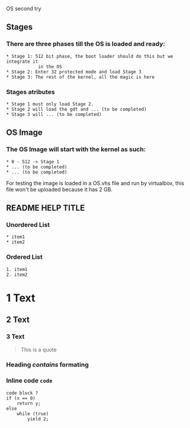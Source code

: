 OS second try

Stages
--------------------------------------------------------------------------------
### There are three phases till the OS is loaded and ready:
	* Stage 1: 512 bit phase, the boot loader should do this but we integrate it
				in the OS
	* Stage 2: Enter 32 protected mode and load Stage 3
	* Stage 3: The rest of the kernel, all the magic is here

### Stages atributes
	* Stage 1 must only load Stage 2.
	* Stage 2 will load the gdt and ... (to be completed)
	* Stage 3 will ... (to be completed)

OS Image
--------------------------------------------------------------------------------
### The OS Image will start with the kernel as such:
	* 0 - 512 -> Stage 1
	* ... (to be completed)
	* ... (to be completed)
For testing the image is loaded in a OS.vhs file and run by virtualbox, this
file won't be uploaded because it has 2 GB.

README HELP TITLE
--------------------------------------------------------------------------------
### Unordered List
	* item1
	* item2

### Ordered List
	1. item1
	2. item2

# 1 Text
## 2 Text
### 3 Text

> This is a quote 

### Heading *contains* **formating**

### Inline code `code`
	code block ? 
	if (x == 0)
		return y;
	else 
		while (true)
			yield 2;